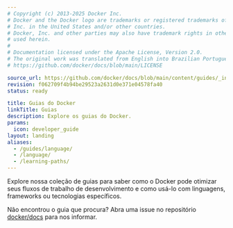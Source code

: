 ```yaml
---
# Copyright (c) 2013-2025 Docker Inc.
# Docker and the Docker logo are trademarks or registered trademarks of Docker,
# Inc. in the United States and/or other countries.
# Docker, Inc. and other parties may also have trademark rights in other terms
# used herein.
#
# Documentation licensed under the Apache License, Version 2.0.
# The original work was translated from English into Brazilian Portuguese.
# https://github.com/docker/docs/blob/main/LICENSE

source_url: https://github.com/docker/docs/blob/main/content/guides/_index.md
revision: f062709f4b94be29523a2631d0e371e04578fa40
status: ready

title: Guias do Docker
linkTitle: Guias
description: Explore os guias do Docker.
params:
  icon: developer_guide
layout: landing
aliases:
  - /guides/language/
  - /language/
  - /learning-paths/
---
```


Explore nossa coleção de guias para saber como o Docker pode otimizar seus
fluxos de trabalho de desenvolvimento e como usá-lo com linguagens, frameworks
ou tecnologias específicos.

Não encontrou o guia que procura?
Abra uma issue no repositório
[docker/docs](https://github.com/docker/docs/issues/new) para nos informar.
